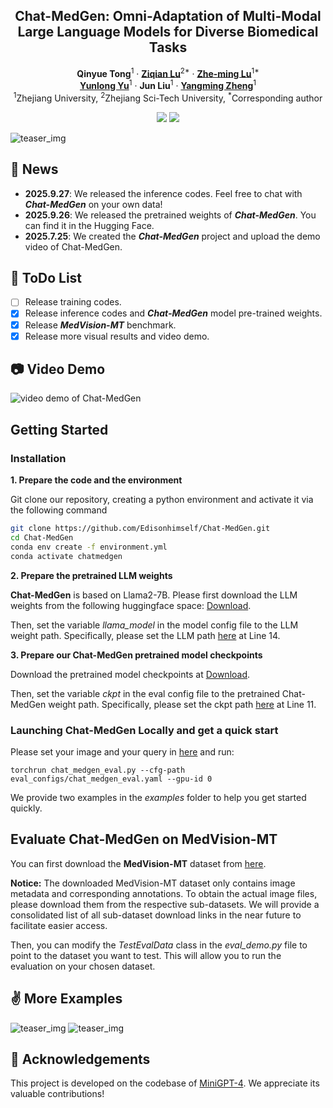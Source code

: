 <p align="center">

  <h2 align="center">
  Chat-MedGen: Omni-Adaptation of Multi-Modal Large Language Models for Diverse Biomedical Tasks

  </h2>
  <p align="center">
    <a><strong>Qinyue Tong</strong></a><sup>1</sup>
    ·
    <a href="https://scholar.google.com/citations?user=qx1yRVEAAAAJ&hl=zh-CN"><strong>Ziqian Lu</strong></a><sup>2*</sup>
    ·
    <a href="https://person.zju.edu.cn/lzmhome"><strong>Zhe-ming Lu</strong></a><sup>1*</sup>
    <br>
    <a href="https://person.zju.edu.cn/en/yunlong"><strong>Yunlong Yu</strong></a><sup>1</sup>
    ·
    <a><strong>Jun Liu</strong></a><sup>1</sup>
    ·
    <a href="https://person.zju.edu.cn/zymsun2002"><strong>Yangming Zheng</strong></a><sup>1</sup>
    <!-- <br> -->
    <br>
    <sup>1</sup>Zhejiang University, <sup>2</sup>Zhejiang Sci-Tech University, <sup>*</sup>Corresponding author
    <br>
    <div align="center">
    <a href='https://huggingface.co/Carryyy/Chat-MedGen'><img src='https://img.shields.io/badge/%F0%9F%A4%97%20HuggingFace-ChatMedGen-yellow'></a>
    <a href='https://huggingface.co/datasets/Carryyy/MedVision-MT'><img src='https://img.shields.io/badge/%F0%9F%A4%97%20HuggingFace-MedVisionMT-yellow?color=yellow'></a>
    </div>
  </p>
</p>
  
![teaser_img](image/teaser.png)

## :mega: News
- **2025.9.27**: We released the inference codes. Feel free to chat with ***Chat-MedGen*** on your own data!
- **2025.9.26**: We released the pretrained weights of ***Chat-MedGen***. You can find it in the Hugging Face.
- **2025.7.25**: We created the ***Chat-MedGen*** project and upload the demo video of Chat-MedGen.

## :memo: ToDo List
- [ ] Release training codes.
- [x] Release inference codes and ***Chat-MedGen*** model pre-trained weights. 
- [x] Release ***MedVision-MT*** benchmark.
- [x] Release more visual results and video demo.

## :camera: Video Demo 
![video demo of Chat-MedGen](image/chatmedgen-demo.gif)


## Getting Started
### Installation

**1. Prepare the code and the environment**

Git clone our repository, creating a python environment and activate it via the following command

```bash
git clone https://github.com/Edisonhimself/Chat-MedGen.git
cd Chat-MedGen
conda env create -f environment.yml
conda activate chatmedgen
```

**2. Prepare the pretrained LLM weights**

**Chat-MedGen** is based on Llama2-7B. Please first download the LLM weights from the following huggingface space:
[Download](https://huggingface.co/meta-llama/Llama-2-7b-chat-hf/tree/main).

Then, set the variable *llama_model* in the model config file to the LLM weight path. Specifically, please set the LLM path 
[here](chatmedgen/configs/models/chatmedgen.yaml#L15) at Line 14.


**3. Prepare our Chat-MedGen pretrained model checkpoints**

Download the pretrained model checkpoints at [Download](https://huggingface.co/Carryyy/Chat-MedGen/tree/main).

Then, set the variable *ckpt* in the eval config file to the pretrained Chat-MedGen weight path. Specifically, please set the ckpt path 
[here](eval_configs/chat_medgen_eval.yaml#L12) at Line 11.


### Launching Chat-MedGen Locally and get a quick start
Please set your image and your query in [here](chat_medgen_eval.py) and run:
```
torchrun chat_medgen_eval.py --cfg-path eval_configs/chat_medgen_eval.yaml --gpu-id 0
```

We provide two examples in the *examples* folder to help you get started quickly.


## Evaluate Chat-MedGen on MedVision-MT

You can first download the **MedVision-MT** dataset from [here](https://huggingface.co/datasets/Carryyy/MedVision-MT).

**Notice:** The downloaded MedVision-MT dataset only contains image metadata and corresponding annotations. To obtain the actual image files, please download them from the respective sub-datasets. We will provide a consolidated list of all sub-dataset download links in the near future to facilitate easier access.

Then, you can modify the *TestEvalData* class in the *eval_demo.py* file to point to the dataset you want to test. This will allow you to run the evaluation on your chosen dataset.




## :v: More Examples
![teaser_img](image/example1.png)
![teaser_img](image/example2.png)


## :clap: Acknowledgements
This project is developed on the codebase of [MiniGPT-4](https://github.com/Vision-CAIR/MiniGPT-4). We appreciate its valuable contributions! 
